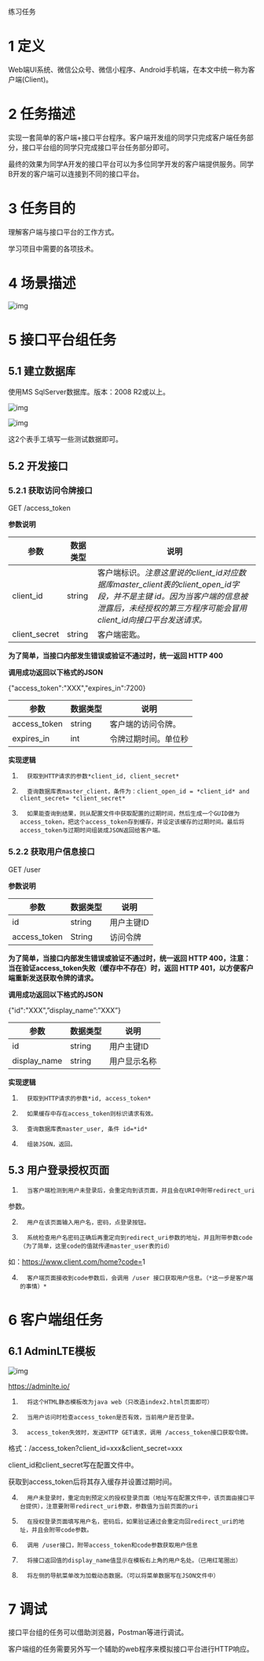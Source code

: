 练习任务

# 1      定义

Web端UI系统、微信公众号、微信小程序、Android手机端，在本文中统一称为客户端(Client)。

# 2      任务描述

实现一套简单的客户端+接口平台程序。客户端开发组的同学只完成客户端任务部分，接口平台组的同学只完成接口平台任务部分即可。

最终的效果为同学A开发的接口平台可以为多位同学开发的客户端提供服务。同学B开发的客户端可以连接到不同的接口平台。

# 3      任务目的

理解客户端与接口平台的工作方式。

学习项目中需要的各项技术。

# 4      场景描述

![img](file:///C:/Users/Warren/AppData/Local/Temp/msohtmlclip1/01/clip_image002.png)

 

# 5      接口平台组任务

## 5.1     建立数据库

使用MS SqlServer数据库。版本：2008 R2或以上。

![img](file:///C:/Users/Warren/AppData/Local/Temp/msohtmlclip1/01/clip_image004.png)

![img](file:///C:/Users/Warren/AppData/Local/Temp/msohtmlclip1/01/clip_image006.png)

这2个表手工填写一些测试数据即可。

## 5.2     开发接口

### 5.2.1  获取访问令牌接口

GET /access_token

**参数说明**

| **参数**      | **数据类型** | **说明**                                                     |
| ------------- | ------------ | ------------------------------------------------------------ |
| client_id     | string       | 客户端标识。*注意这里说的client_id对应数据库master_client表的client_open_id字段，并不是主键 id。因为当客户端的信息被泄露后，未经授权的第三方程序可能会冒用client_id向接口平台发送请求。* |
| client_secret | string       | 客户端密匙。                                                 |

 

**为了简单，当接口内部发生错误或验证不通过时，统一返回 HTTP 400**

**调用成功返回以下格式的JSON**

{"access_token":"XXX","expires_in":7200}

| **参数**     | **数据类型** | **说明**             |
| ------------ | ------------ | -------------------- |
| access_token | string       | 客户端的访问令牌。   |
| expires_in   | int          | 令牌过期时间。单位秒 |

 

**实现逻辑**

1)       获取到HTTP请求的参数*client_id, client_secret*

2)       查询数据库表master_client，条件为：client_open_id = *client_id* and client_secret= *client_secret*

3)       如果能查询到结果，则从配置文件中获取配置的过期时间，然后生成一个GUID做为access_token，把这个access_token存到缓存，并设定该缓存的过期时间。最后将access_token与过期时间组装成JSON返回给客户端。

### 5.2.2  获取用户信息接口

GET /user

**参数说明**

| **参数**     | **数据类型** | **说明**   |
| ------------ | ------------ | ---------- |
| id           | string       | 用户主键ID |
| access_token | String       | 访问令牌   |

 

**为了简单，当接口内部发生错误或验证不通过时，统一返回 HTTP 400，注意：当在验证access_token失败（缓存中不存在）时，返回 HTTP 401，以方便客户端重新发送获取令牌的请求。**

**调用成功返回以下格式的JSON**

{"id":"XXX",”display_name”:”XXX”}

| **参数**     | **数据类型** | **说明**     |
| ------------ | ------------ | ------------ |
| id           | string       | 用户主键ID   |
| display_name | string       | 用户显示名称 |

 

**实现逻辑**

1)       获取到HTTP请求的参数*id, access_token*

2)       如果缓存中存在access_token则标识请求有效。

3)       查询数据库表master_user, 条件 id=*id*

4)       组装JSON，返回。

## 5.3     用户登录授权页面

1)       当客户端检测到用户未登录后，会重定向到该页面，并且会在URI中附带redirect_uri

参数。

2)       用户在该页面输入用户名，密码，点登录按钮。

3)       系统检查用户名密码正确后再重定向到redirect_uri参数的地址，并且附带参数code（为了简单，这里code的值就传递master_user表的id）

如：<https://www.client.com/home?code=>1 

4)       客户端页面接收到code参数后，会调用 /user 接口获取用户信息。（*这一步是客户端的事情）*

# 6      客户端组任务

## 6.1     AdminLTE模板

![img](file:///C:/Users/Warren/AppData/Local/Temp/msohtmlclip1/01/clip_image008.jpg)

<https://adminlte.io/>

1)       将这个HTML静态模板改为java web（只改造index2.html页面即可）

2)       当用户访问时检查access_token是否有效，当前用户是否登录。

3)       access_token失效时，发送HTTP GET请求，调用 /access_token接口获取令牌。

格式：/access_token?client_id=xxx&client_secret=xxx

client_id和client_secret写在配置文件中。

获取到access_token后将其存入缓存并设置过期时间。

4)       用户未登录时，重定向到预定义的授权登录页面（地址写在配置文件中，该页面由接口平台提供），注意要附带redirect_uri参数，参数值为当前页面的uri

5)       在授权登录页面填写用户名，密码后，如果验证通过会重定向回redirect_uri的地址，并且会附带code参数。

6)       调用 /user接口，附带access_token和code参数获取用户信息

7)       将接口返回值的display_name值显示在模板右上角的用户名处。（已用红笔圈出）

8)       将左侧的导航菜单改为加载动态数据。（可以将菜单数据写在JSON文件中）

# 7      调试

接口平台组的任务可以借助浏览器，Postman等进行调试。

客户端组的任务需要另外写一个辅助的web程序来模拟接口平台进行HTTP响应。